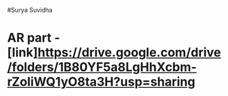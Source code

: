 #Surya Suvidha

# AR part - [link]https://drive.google.com/drive/folders/1B80YF5a8LgHhXcbm-rZoliWQ1yO8ta3H?usp=sharing